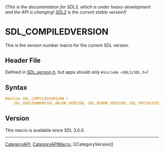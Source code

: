 ###### (This is the documentation for SDL3, which is under heavy development and the API is changing! [SDL2](https://wiki.libsdl.org/SDL2/) is the current stable version!)
# SDL_COMPILEDVERSION

This is the version number macro for the current SDL version.

## Header File

Defined in [SDL_version.h](https://github.com/libsdl-org/SDL/blob/main/include/SDL3/SDL_version.h), but apps should _only_ `#include <SDL3/SDL.h>`!

## Syntax

```c
#define SDL_COMPILEDVERSION \
    SDL_VERSIONNUM(SDL_MAJOR_VERSION, SDL_MINOR_VERSION, SDL_PATCHLEVEL)
```

## Version

This macro is available since SDL 3.0.0.

----
[CategoryAPI](CategoryAPI), [CategoryAPIMacro](CategoryAPIMacro), [[CategoryVersion]]


